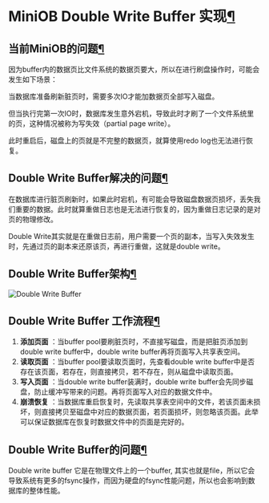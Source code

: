 # MiniOB Double Write Buffer 实现[¶](https://oceanbase.github.io/miniob/design/miniob-double-write-buffer/#miniob-double-write-buffer)

## 当前MiniOB的问题[¶](https://oceanbase.github.io/miniob/design/miniob-double-write-buffer/#miniob)

因为buffer内的数据页比文件系统的数据页要大，所以在进行刷盘操作时，可能会发生如下场景：

当数据库准备刷新脏页时，需要多次IO才能加数据页全部写入磁盘。

但当执行完第一次IO时，数据库发生意外宕机，导致此时才刷了一个文件系统里的页，这种情况被称为写失效（partial page write）。

此时重启后，磁盘上的页就是不完整的数据页，就算使用redo log也无法进行恢复。

## Double Write Buffer解决的问题[¶](https://oceanbase.github.io/miniob/design/miniob-double-write-buffer/#double-write-buffer)

在数据库进行脏页刷新时，如果此时宕机，有可能会导致磁盘数据页损坏，丢失我们重要的数据。此时就算重做日志也是无法进行恢复的，因为重做日志记录的是对页的物理修改。

Double Write其实就是在重做日志前，用户需要一个页的副本，当写入失效发生时，先通过页的副本来还原该页，再进行重做，这就是double write。

## Double Write Buffer架构[¶](https://oceanbase.github.io/miniob/design/miniob-double-write-buffer/#double-write-buffer_1)

![Double Write Buffer](https://oceanbase.github.io/miniob/design/images/miniob-double-write-buffer-struct.png)

## Double Write Buffer 工作流程[¶](https://oceanbase.github.io/miniob/design/miniob-double-write-buffer/#double-write-buffer_2)

1. **添加页面** ：当buffer pool要刷脏页时，不直接写磁盘，而是把脏页添加到double write buffer中，double write buffer再将页面写入共享表空间。
2. **读取页面** ：当buffer pool要读取页面时，先查看double write buffer中是否存在该页面，若存在，则直接拷贝，若不存在，则从磁盘中读取页面。
3. **写入页面** ：当double write buffer装满时，double write buffer会先同步磁盘，防止缓冲写带来的问题。再将页面写入对应的数据文件中。
4. **崩溃恢复** ：当数据库重启恢复时，先读取共享表空间中的文件，若该页面未损坏，则直接拷贝至磁盘中对应的数据页面，若页面损坏，则忽略该页面。此举可以保证数据库在恢复时数据文件中的页面是完好的。

## Double Write Buffer的问题[¶](https://oceanbase.github.io/miniob/design/miniob-double-write-buffer/#double-write-buffer_3)

Double write buffer 它是在物理文件上的一个buffer, 其实也就是file，所以它会导致系统有更多的fsync操作，而因为硬盘的fsync性能问题，所以也会影响到数据库的整体性能。